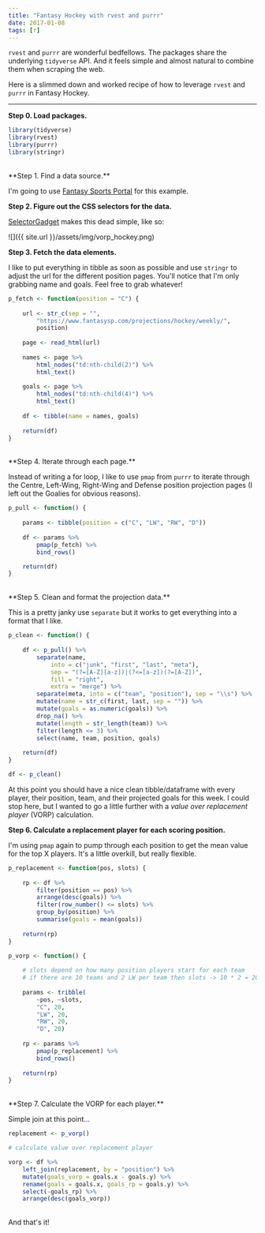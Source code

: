 ```yaml
---
title: "Fantasy Hockey with rvest and purrr"
date: 2017-01-08
tags: [r]
---
```


`rvest` and `purrr` are wonderful bedfellows. The packages share the underlying `tidyverse` API. And it feels simple and almost natural to combine them when scraping the web.

Here is a slimmed down and worked recipe of how to leverage `rvest` and `purrr` in Fantasy Hockey.

***

**Step 0. Load packages.**

``` r
library(tidyverse)
library(rvest)
library(purrr)
library(stringr)
```
<br>
**Step 1. Find a data source.**

I'm going to use [Fantasy Sports Portal](https://www.fantasysp.com/projections/hockey/weekly/) for this example.

**Step 2. Figure out the CSS selectors for the data.**

[SelectorGadget](http://selectorgadget.com/) makes this dead simple, like so:

![]({{ site.url }}/assets/img/vorp_hockey.png)

**Step 3. Fetch the data elements.**

I like to put everything in tibble as soon as possible and use `stringr` to adjust the url for the different position pages. You'll notice that I'm only grabbing name and goals. Feel free to grab whatever!

``` r
p_fetch <- function(position = "C") {
    
    url <- str_c(sep = "", 
        "https://www.fantasysp.com/projections/hockey/weekly/",
        position)
    
    page <- read_html(url)
    
    names <- page %>%
        html_nodes("td:nth-child(2)") %>% 
        html_text()
    
    goals <- page %>% 
        html_nodes("td:nth-child(4)") %>% 
        html_text()
    
    df <- tibble(name = names, goals)
    
    return(df)
}
```  
<br>
**Step 4. Iterate through each page.**

Instead of writing a for loop, I like to use `pmap` from `purrr` to iterate through the Centre, Left-Wing, Right-Wing and Defense position projection pages (I left out the Goalies for obvious reasons).

``` r
p_pull <- function() {
    
    params <- tibble(position = c("C", "LW", "RW", "D"))
    
    df <- params %>% 
        pmap(p_fetch) %>% 
        bind_rows()

    return(df)
}
```  
<br>
**Step 5. Clean and format the projection data.**

This is a pretty janky use `separate` but it works to get everything into a format that I like.

``` r
p_clean <- function() {
    
    df <- p_pull() %>% 
        separate(name, 
            into = c("junk", "first", "last", "meta"), 
            sep = "(?=[A-Z][a-z])|(?<=[a-z])(?=[A-Z])",
            fill = "right", 
            extra = "merge") %>% 
        separate(meta, into = c("team", "position"), sep = "\\s") %>% 
        mutate(name = str_c(first, last, sep = "")) %>% 
        mutate(goals = as.numeric(goals)) %>% 
        drop_na() %>% 
        mutate(length = str_length(team)) %>% 
        filter(length <= 3) %>% 
        select(name, team, position, goals)
    
    return(df)
}

df <- p_clean()
```  

At this point you should have a nice clean tibble/dataframe with every player, their position, team, and their projected goals for this week. I could stop here, but I wanted to go a little further with a *value over replacement player* (VORP) calculation.

**Step 6. Calculate a replacement player for each scoring position.**

I'm using `pmap` again to pump through each position to get the mean value for the top X players. It's a little overkill, but really flexible.

``` r
p_replacement <- function(pos, slots) {
    
    rp <- df %>% 
        filter(position == pos) %>% 
        arrange(desc(goals)) %>% 
        filter(row_number() <= slots) %>% 
        group_by(position) %>% 
        summarise(goals = mean(goals))
    
    return(rp)
}

p_vorp <- function() {
    
    # slots depend on how many position players start for each team
    # if there are 10 teams and 2 LW per team then slots -> 10 * 2 = 20
    
    params <- tribble(
        ~pos, ~slots,
        "C", 20,
        "LW", 20, 
        "RW", 20, 
        "D", 20)
    
    rp <- params %>% 
        pmap(p_replacement) %>% 
        bind_rows()
    
    return(rp)
}
```  
<br>
**Step 7. Calculate the VORP for each player.**

Simple join at this point...

``` r
replacement <- p_vorp()

# calculate value over replacement player

vorp <- df %>% 
    left_join(replacement, by = "position") %>% 
    mutate(goals_vorp = goals.x - goals.y) %>% 
    rename(goals = goals.x, goals_rp = goals.y) %>% 
    select(-goals_rp) %>% 
    arrange(desc(goals_vorp))
```
<br>
And that's it!

